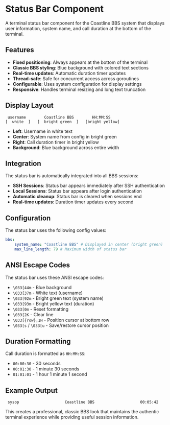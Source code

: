 # Status Bar Component

A terminal status bar component for the Coastline BBS system that displays user information, system name, and call duration at the bottom of the terminal.

## Features

-   **Fixed positioning**: Always appears at the bottom of the terminal
-   **Classic BBS styling**: Blue background with colored text sections
-   **Real-time updates**: Automatic duration timer updates
-   **Thread-safe**: Safe for concurrent access across goroutines
-   **Configurable**: Uses system configuration for display settings
-   **Responsive**: Handles terminal resizing and long text truncation

## Display Layout

```
 username        Coastline BBS        HH:MM:SS
[  white  ]   [  bright green  ]   [bright yellow]
```

-   **Left**: Username in white text
-   **Center**: System name from config in bright green
-   **Right**: Call duration timer in bright yellow
-   **Background**: Blue background across entire width

## Integration

The status bar is automatically integrated into all BBS sessions:

-   **SSH Sessions**: Status bar appears immediately after SSH authentication
-   **Local Sessions**: Status bar appears after login authentication
-   **Automatic cleanup**: Status bar is cleared when sessions end
-   **Real-time updates**: Duration timer updates every second

## Configuration

The status bar uses the following config values:

```yaml
bbs:
    system_name: "Coastline BBS" # Displayed in center (bright green)
    max_line_length: 79 # Maximum width of status bar
```

## ANSI Escape Codes

The status bar uses these ANSI escape codes:

-   `\033[44m` - Blue background
-   `\033[37m` - White text (username)
-   `\033[92m` - Bright green text (system name)
-   `\033[93m` - Bright yellow text (duration)
-   `\033[0m` - Reset formatting
-   `\033[2K` - Clear line
-   `\033[{row};1H` - Position cursor at bottom row
-   `\033[s` / `\033[u` - Save/restore cursor position

## Duration Formatting

Call duration is formatted as `HH:MM:SS`:

-   `00:00:30` - 30 seconds
-   `00:01:30` - 1 minute 30 seconds
-   `01:01:01` - 1 hour 1 minute 1 second

## Example Output

```
 sysop                    Coastline BBS                    00:05:42
```

This creates a professional, classic BBS look that maintains the authentic terminal experience while providing useful session information.

